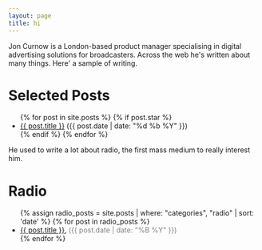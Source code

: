 ```yaml
---
layout: page
title: hi
---
```


Jon Curnow is a London-based product manager specialising in digital advertising solutions for broadcasters. Across the web he's written about many things. Here' a sample of writing.

<h1>Selected Posts</h1>
<ul>
  {% for post in site.posts %}
    {% if post.star %}
      <li>
        <a href="{{ post.url }}">{{ post.title }}</a> ({{ post.date | date: "%d %b %Y" }})
      </li>
    {% endif %}
  {% endfor %}
</ul>

He used to write a lot about radio, the first mass medium to really interest him.

<h1>Radio</h1>
<ul>
  {% assign radio_posts = site.posts | where: "categories", "radio" | sort: 'date' %}
  {% for post in radio_posts %}
    <li>
      <a href="{{ post.url }}">{{ post.title }}</a>, <span style="font-size: 14px; color: #828282;">({{ post.date | date: "%B %Y" }})</span>
    </li>
  {% endfor %}
</ul>

<!-- Other posts 

<h1>Other</h1>
<ul>
  {% assign other_posts = site.posts | sort: 'date' %}
  {% for post in other_posts %}
    {% unless post.categories contains "radio" %}
      <li>
        <a href="{{ post.url }}">{{ post.title }}</a>, <span style="font-size: 14px; color: #828282;">({{ post.date | date: "%B %Y" }})</span>
      </li>
    {% endunless %}
  {% endfor %}
</ul>

-->

<!-- original code 
<ul>
  {% for post in site.posts %}
    <li>
      <a href="{{ post.url }}">{{ post.title }}</a>, ({{ post.date | date: "%B %Y" }})
    </li>
  {% endfor %}
</ul>
-->

